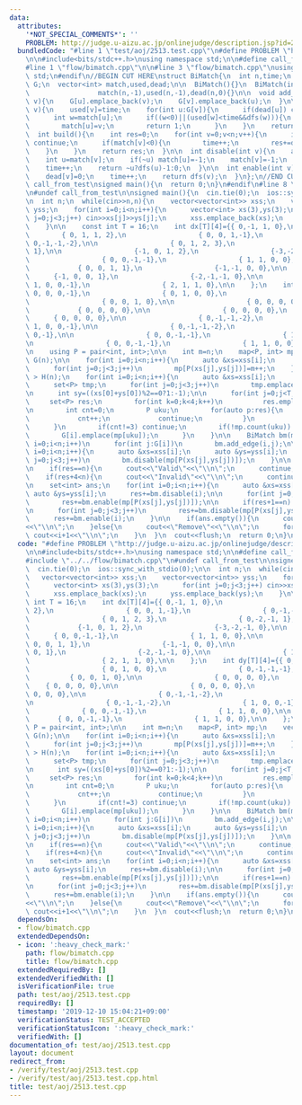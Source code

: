 ```yaml
---
data:
  attributes:
    '*NOT_SPECIAL_COMMENTS*': ''
    PROBLEM: http://judge.u-aizu.ac.jp/onlinejudge/description.jsp?id=2513
  bundledCode: "#line 1 \"test/aoj/2513.test.cpp\"\n#define PROBLEM \"http://judge.u-aizu.ac.jp/onlinejudge/description.jsp?id=2513\"\
    \n\n#include<bits/stdc++.h>\nusing namespace std;\n\n#define call_from_test\n\
    #line 1 \"flow/bimatch.cpp\"\n\n#line 3 \"flow/bimatch.cpp\"\nusing namespace\
    \ std;\n#endif\n//BEGIN CUT HERE\nstruct BiMatch{\n  int n,time;\n  vector<vector<int>>\
    \ G;\n  vector<int> match,used,dead;\n\n  BiMatch(){}\n  BiMatch(int n):n(n),time(0),G(n),\n\
    \                 match(n,-1),used(n,-1),dead(n,0){}\n\n  void add_edge(int u,int\
    \ v){\n    G[u].emplace_back(v);\n    G[v].emplace_back(u);\n  }\n\n  int dfs(int\
    \ v){\n    used[v]=time;\n    for(int u:G[v]){\n      if(dead[u]) continue;\n\
    \      int w=match[u];\n      if((w<0)||(used[w]<time&&dfs(w))){\n        match[v]=u;\n\
    \        match[u]=v;\n        return 1;\n      }\n    }\n    return 0;\n  }\n\n\
    \  int build(){\n    int res=0;\n    for(int v=0;v<n;v++){\n      if(dead[v])\
    \ continue;\n      if(match[v]<0){\n        time++;\n        res+=dfs(v);\n  \
    \    }\n    }\n    return res;\n  }\n\n  int disable(int v){\n    assert(!dead[v]);\n\
    \    int u=match[v];\n    if(~u) match[u]=-1;\n    match[v]=-1;\n    dead[v]=1;\n\
    \    time++;\n    return ~u?dfs(u)-1:0;\n  }\n\n  int enable(int v){\n    assert(dead[v]);\n\
    \    dead[v]=0;\n    time++;\n    return dfs(v);\n  }\n};\n//END CUT HERE\n#ifndef\
    \ call_from_test\nsigned main(){\n  return 0;\n}\n#endif\n#line 8 \"test/aoj/2513.test.cpp\"\
    \n#undef call_from_test\n\nsigned main(){\n  cin.tie(0);\n  ios::sync_with_stdio(0);\n\
    \n  int n;\n  while(cin>>n,n){\n    vector<vector<int>> xss;\n    vector<vector<int>>\
    \ yss;\n    for(int i=0;i<n;i++){\n      vector<int> xs(3),ys(3);\n      for(int\
    \ j=0;j<3;j++) cin>>xs[j]>>ys[j];\n      xss.emplace_back(xs);\n      yss.emplace_back(ys);\n\
    \    }\n\n    const int T = 16;\n    int dx[T][4]={{ 0,-1, 1, 0},\n          \
    \        { 0, 1, 1, 2},\n                  { 0, 0, 1,-1},\n                  {\
    \ 0,-1,-1,-2},\n\n                  { 0, 1, 2, 3},\n                  { 0,-2,-1,\
    \ 1},\n\n                  {-1, 0, 1, 2},\n                  {-3,-2,-1, 0},\n\n\
    \                  { 0, 0,-1,-1},\n                  { 1, 1, 0, 0},\n\n      \
    \            { 0, 0, 1, 1},\n                  {-1,-1, 0, 0},\n\n            \
    \      {-1, 0, 0, 1},\n                  {-2,-1,-1, 0},\n\n                  {\
    \ 1, 0, 0,-1},\n                  { 2, 1, 1, 0},\n\n    };\n    int dy[T][4]={{\
    \ 0, 0, 0,-1},\n                  { 0, 1, 0, 0},\n                  { 0,-1,-1,-1},\n\
    \                  { 0, 0, 1, 0},\n\n                  { 0, 0, 0, 0},\n      \
    \            { 0, 0, 0, 0},\n\n                  { 0, 0, 0, 0},\n            \
    \      { 0, 0, 0, 0},\n\n                  { 0,-1,-1,-2},\n                  {\
    \ 1, 0, 0,-1},\n\n                  { 0,-1,-1,-2},\n                  { 1, 0,\
    \ 0,-1},\n\n                  { 0, 0,-1,-1},\n                  { 1, 1, 0, 0},\n\
    \n                  { 0, 0,-1,-1},\n                  { 1, 1, 0, 0},\n\n    };\n\
    \n    using P = pair<int, int>;\n\n    int m=n;\n    map<P, int> mp;\n    vector<set<int>>\
    \ G(n);\n\n    for(int i=0;i<n;i++){\n      auto &xs=xss[i];\n      auto &ys=yss[i];\n\
    \      for(int j=0;j<3;j++)\n        mp[P(xs[j],ys[j])]=m++;\n    }\n\n    vector<set<int>\
    \ > H(n);\n    for(int i=0;i<n;i++){\n      auto &xs=xss[i];\n      auto &ys=yss[i];\n\
    \      set<P> tmp;\n      for(int j=0;j<3;j++)\n        tmp.emplace(xs[j],ys[j]);\n\
    \n      int sy=((xs[0]+ys[0])%2==0?1:-1);\n\n      for(int j=0;j<T;j++){\n   \
    \     set<P> res;\n        for(int k=0;k<4;k++)\n          res.emplace(xs[0]+dx[j][k],ys[0]+sy*dy[j][k]);\n\
    \n        int cnt=0;\n        P uku;\n        for(auto p:res){\n          if(tmp.count(p)){\n\
    \            cnt++;\n            continue;\n          }\n          uku=p;\n  \
    \      }\n        if(cnt!=3) continue;\n        if(!mp.count(uku)) mp[uku]=m++;\n\
    \        G[i].emplace(mp[uku]);\n      }\n    }\n\n    BiMatch bm(m);\n    for(int\
    \ i=0;i<n;i++)\n      for(int j:G[i])\n        bm.add_edge(i,j);\n\n    for(int\
    \ i=0;i<n;i++){\n      auto &xs=xss[i];\n      auto &ys=yss[i];\n      for(int\
    \ j=0;j<3;j++)\n        bm.disable(mp[P(xs[j],ys[j])]);\n    }\n\n    int res=bm.build();\n\
    \n    if(res==n){\n      cout<<\"Valid\"<<\"\\n\";\n      continue;\n    }\n\n\
    \    if(res+4<n){\n      cout<<\"Invalid\"<<\"\\n\";\n      continue;\n    }\n\
    \n    set<int> ans;\n    for(int i=0;i<n;i++){\n      auto &xs=xss[i];\n     \
    \ auto &ys=yss[i];\n      res+=bm.disable(i);\n\n      for(int j=0;j<3;j++)\n\
    \        res+=bm.enable(mp[P(xs[j],ys[j])]);\n\n      if(res+1==n) ans.emplace(i);\n\
    \n      for(int j=0;j<3;j++)\n        res+=bm.disable(mp[P(xs[j],ys[j])]);\n\n\
    \      res+=bm.enable(i);\n    }\n\n    if(ans.empty()){\n      cout<<\"Invalid\"\
    <<\"\\n\";\n    }else{\n      cout<<\"Remove\"<<\"\\n\";\n      for(int i:ans)\
    \ cout<<i+1<<\"\\n\";\n    }\n  }\n  cout<<flush;\n  return 0;\n}\n"
  code: "#define PROBLEM \"http://judge.u-aizu.ac.jp/onlinejudge/description.jsp?id=2513\"\
    \n\n#include<bits/stdc++.h>\nusing namespace std;\n\n#define call_from_test\n\
    #include \"../../flow/bimatch.cpp\"\n#undef call_from_test\n\nsigned main(){\n\
    \  cin.tie(0);\n  ios::sync_with_stdio(0);\n\n  int n;\n  while(cin>>n,n){\n \
    \   vector<vector<int>> xss;\n    vector<vector<int>> yss;\n    for(int i=0;i<n;i++){\n\
    \      vector<int> xs(3),ys(3);\n      for(int j=0;j<3;j++) cin>>xs[j]>>ys[j];\n\
    \      xss.emplace_back(xs);\n      yss.emplace_back(ys);\n    }\n\n    const\
    \ int T = 16;\n    int dx[T][4]={{ 0,-1, 1, 0},\n                  { 0, 1, 1,\
    \ 2},\n                  { 0, 0, 1,-1},\n                  { 0,-1,-1,-2},\n\n\
    \                  { 0, 1, 2, 3},\n                  { 0,-2,-1, 1},\n\n      \
    \            {-1, 0, 1, 2},\n                  {-3,-2,-1, 0},\n\n            \
    \      { 0, 0,-1,-1},\n                  { 1, 1, 0, 0},\n\n                  {\
    \ 0, 0, 1, 1},\n                  {-1,-1, 0, 0},\n\n                  {-1, 0,\
    \ 0, 1},\n                  {-2,-1,-1, 0},\n\n                  { 1, 0, 0,-1},\n\
    \                  { 2, 1, 1, 0},\n\n    };\n    int dy[T][4]={{ 0, 0, 0,-1},\n\
    \                  { 0, 1, 0, 0},\n                  { 0,-1,-1,-1},\n        \
    \          { 0, 0, 1, 0},\n\n                  { 0, 0, 0, 0},\n              \
    \    { 0, 0, 0, 0},\n\n                  { 0, 0, 0, 0},\n                  { 0,\
    \ 0, 0, 0},\n\n                  { 0,-1,-1,-2},\n                  { 1, 0, 0,-1},\n\
    \n                  { 0,-1,-1,-2},\n                  { 1, 0, 0,-1},\n\n     \
    \             { 0, 0,-1,-1},\n                  { 1, 1, 0, 0},\n\n           \
    \       { 0, 0,-1,-1},\n                  { 1, 1, 0, 0},\n\n    };\n\n    using\
    \ P = pair<int, int>;\n\n    int m=n;\n    map<P, int> mp;\n    vector<set<int>>\
    \ G(n);\n\n    for(int i=0;i<n;i++){\n      auto &xs=xss[i];\n      auto &ys=yss[i];\n\
    \      for(int j=0;j<3;j++)\n        mp[P(xs[j],ys[j])]=m++;\n    }\n\n    vector<set<int>\
    \ > H(n);\n    for(int i=0;i<n;i++){\n      auto &xs=xss[i];\n      auto &ys=yss[i];\n\
    \      set<P> tmp;\n      for(int j=0;j<3;j++)\n        tmp.emplace(xs[j],ys[j]);\n\
    \n      int sy=((xs[0]+ys[0])%2==0?1:-1);\n\n      for(int j=0;j<T;j++){\n   \
    \     set<P> res;\n        for(int k=0;k<4;k++)\n          res.emplace(xs[0]+dx[j][k],ys[0]+sy*dy[j][k]);\n\
    \n        int cnt=0;\n        P uku;\n        for(auto p:res){\n          if(tmp.count(p)){\n\
    \            cnt++;\n            continue;\n          }\n          uku=p;\n  \
    \      }\n        if(cnt!=3) continue;\n        if(!mp.count(uku)) mp[uku]=m++;\n\
    \        G[i].emplace(mp[uku]);\n      }\n    }\n\n    BiMatch bm(m);\n    for(int\
    \ i=0;i<n;i++)\n      for(int j:G[i])\n        bm.add_edge(i,j);\n\n    for(int\
    \ i=0;i<n;i++){\n      auto &xs=xss[i];\n      auto &ys=yss[i];\n      for(int\
    \ j=0;j<3;j++)\n        bm.disable(mp[P(xs[j],ys[j])]);\n    }\n\n    int res=bm.build();\n\
    \n    if(res==n){\n      cout<<\"Valid\"<<\"\\n\";\n      continue;\n    }\n\n\
    \    if(res+4<n){\n      cout<<\"Invalid\"<<\"\\n\";\n      continue;\n    }\n\
    \n    set<int> ans;\n    for(int i=0;i<n;i++){\n      auto &xs=xss[i];\n     \
    \ auto &ys=yss[i];\n      res+=bm.disable(i);\n\n      for(int j=0;j<3;j++)\n\
    \        res+=bm.enable(mp[P(xs[j],ys[j])]);\n\n      if(res+1==n) ans.emplace(i);\n\
    \n      for(int j=0;j<3;j++)\n        res+=bm.disable(mp[P(xs[j],ys[j])]);\n\n\
    \      res+=bm.enable(i);\n    }\n\n    if(ans.empty()){\n      cout<<\"Invalid\"\
    <<\"\\n\";\n    }else{\n      cout<<\"Remove\"<<\"\\n\";\n      for(int i:ans)\
    \ cout<<i+1<<\"\\n\";\n    }\n  }\n  cout<<flush;\n  return 0;\n}\n"
  dependsOn:
  - flow/bimatch.cpp
  extendedDependsOn:
  - icon: ':heavy_check_mark:'
    path: flow/bimatch.cpp
    title: flow/bimatch.cpp
  extendedRequiredBy: []
  extendedVerifiedWith: []
  isVerificationFile: true
  path: test/aoj/2513.test.cpp
  requiredBy: []
  timestamp: '2019-12-10 15:04:21+09:00'
  verificationStatus: TEST_ACCEPTED
  verificationStatusIcon: ':heavy_check_mark:'
  verifiedWith: []
documentation_of: test/aoj/2513.test.cpp
layout: document
redirect_from:
- /verify/test/aoj/2513.test.cpp
- /verify/test/aoj/2513.test.cpp.html
title: test/aoj/2513.test.cpp
---
```

